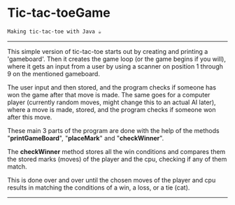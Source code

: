 # Tic-tac-toeGame

```diff
Making tic-tac-toe with Java ☕
```
***
This simple version of tic-tac-toe starts out by creating and printing
a 'gameboard'. Then it creates the game loop (or the 
game begins if you will), where it gets an input from a user by using a 
scanner on position 1 through 9 on the mentioned gameboard.

The user input and then stored, and the program checks if someone has 
won the game after that move is made. The same goes for a computer player
(currently random moves, might change this to an actual AI later), where
a move is made, stored, and the program checks if someone won after this
move.

These main 3 parts of the program are done with the help of the methods 
"**printGameBoard**", "**placeMark**" and "**checkWinner**".

The **checkWinner** method stores all the win conditions and compares them
the stored marks (moves) of the player and the cpu, checking if any of them
match.

This is done over and over until the chosen moves of the player and cpu results
in matching the conditions of a win, a loss, or a tie (cat).
***
